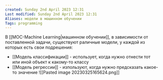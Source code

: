 ```yaml
---
created: Sunday 2nd April 2023 12:31
Last modified: Sunday 2nd April 2023 12:31
Aliases: модели в машинном обучении
Tags: programming
---
```


В [[MOC-Machine Learning|машинном обучении]], в зависимости от поставленной задачи, существуют раличные модели, у каждой из которых есть свои подрешения:
- [[Модель классификации]]  - использует, когда нужно отнести тот или иной объект к какому-то классу
- [[Модель регрессии]] - изпользуют, когда нужно предсказать какое-то значение
![[Pasted image 20230325165624.png]]

